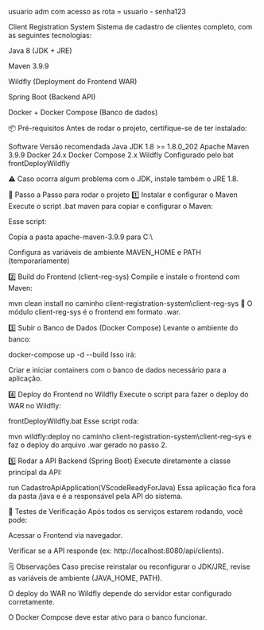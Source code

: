 usuario adm com acesso as rota = usuario - senha123

Client Registration System Sistema de cadastro de clientes completo, com as seguintes tecnologias:

Java 8 (JDK + JRE)

Maven 3.9.9

Wildfly (Deployment do Frontend WAR)

Spring Boot (Backend API)

Docker + Docker Compose (Banco de dados)

📦 Pré-requisitos Antes de rodar o projeto, certifique-se de ter instalado:

Software Versão recomendada Java JDK 1.8 >= 1.8.0_202 Apache Maven 3.9.9 Docker 24.x Docker Compose 2.x Wildfly Configurado pelo bat frontDeployWildfly

⚠️ Caso ocorra algum problema com o JDK, instale também o JRE 1.8.

🚀 Passo a Passo para rodar o projeto 1️⃣ Instalar e configurar o Maven Execute o script .bat maven para copiar e configurar o Maven:

Esse script:

Copia a pasta apache-maven-3.9.9 para C:\

Configura as variáveis de ambiente MAVEN_HOME e PATH (temporariamente)

2️⃣ Build do Frontend (client-reg-sys) Compile e instale o frontend com Maven:

mvn clean install no caminho client-registration-system\client-reg-sys 📝 O módulo client-reg-sys é o frontend em formato .war.

3️⃣ Subir o Banco de Dados (Docker Compose) Levante o ambiente do banco:

docker-compose up -d --build Isso irá:

Criar e iniciar containers com o banco de dados necessário para a aplicação.

4️⃣ Deploy do Frontend no Wildfly Execute o script para fazer o deploy do WAR no Wildfly:

frontDeployWildfly.bat Esse script roda:

mvn wildfly:deploy no caminho client-registration-system\client-reg-sys e faz o deploy do arquivo .war gerado no passo 2.

5️⃣ Rodar a API Backend (Spring Boot) Execute diretamente a classe principal da API:

run CadastroApiApplication(VScodeReadyForJava) Essa aplicação fica fora da pasta /java e é a responsável pela API do sistema.

🧪 Testes de Verificação Após todos os serviços estarem rodando, você pode:

Acessar o Frontend via navegador.

Verificar se a API responde (ex: http://localhost:8080/api/clients).

🗒️ Observações Caso precise reinstalar ou reconfigurar o JDK/JRE, revise as variáveis de ambiente (JAVA_HOME, PATH).

O deploy do WAR no Wildfly depende do servidor estar configurado corretamente.

O Docker Compose deve estar ativo para o banco funcionar.